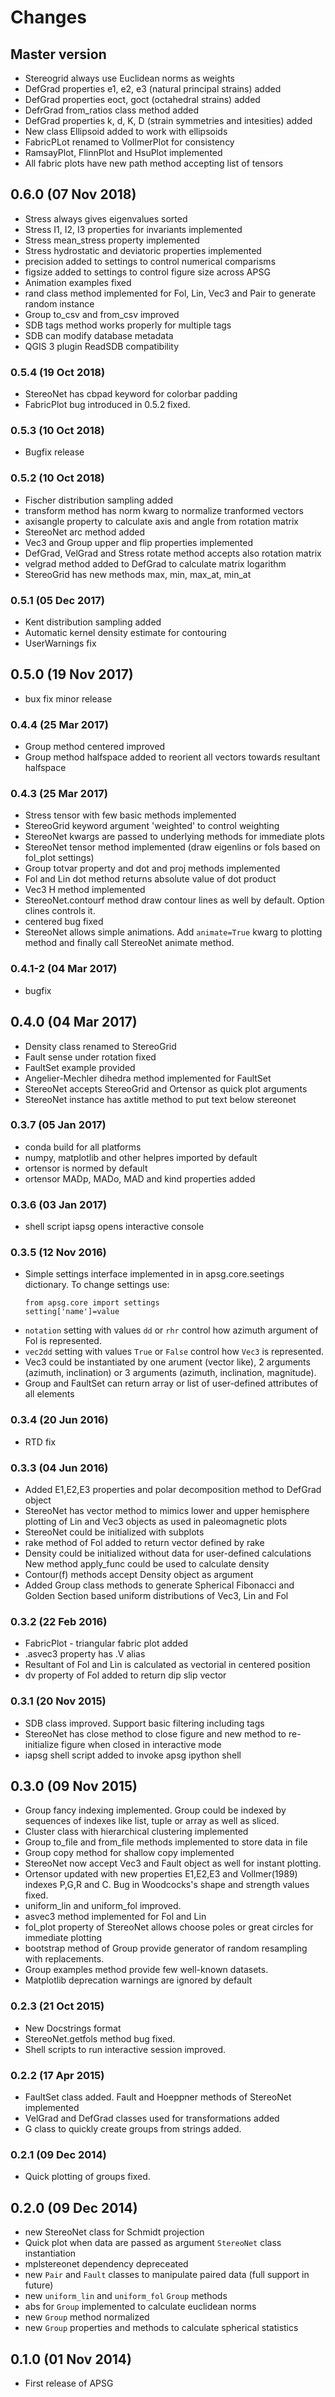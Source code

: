 # Changes

## Master version

* Stereogrid always use Euclidean norms as weights
* DefGrad properties e1, e2, e3 (natural principal strains) added
* DefGrad properties eoct, goct (octahedral strains) added
* DefrGrad from_ratios class method added
* DefGrad properties k, d, K, D (strain symmetries and intesities) added
* New class Ellipsoid added to work with ellipsoids
* FabricPLot renamed to VollmerPlot for consistency
* RamsayPlot, FlinnPlot and HsuPlot implemented
* All fabric plots have new path method accepting list of tensors

## 0.6.0 (07 Nov 2018)

* Stress always gives eigenvalues sorted
* Stress I1, I2, I3 properties for invariants implemented
* Stress mean_stress property implemented
* Stress hydrostatic and deviatoric properties implemented
* precision added to settings to control numerical comparisms
* figsize added to settings to control figure size across APSG
* Animation examples fixed
* rand class method implemented for Fol, Lin, Vec3 and Pair to
  generate random instance
* Group to_csv and from_csv improved
* SDB tags method works properly for multiple tags
* SDB can modify database metadata
* QGIS 3 plugin ReadSDB compatibility

### 0.5.4 (19 Oct 2018)

* StereoNet has cbpad keyword for colorbar padding
* FabricPlot bug introduced in 0.5.2 fixed.

### 0.5.3 (10 Oct 2018)

* Bugfix release

### 0.5.2 (10 Oct 2018)

* Fischer distribution sampling added
* transform method has norm kwarg to normalize tranformed vectors
* axisangle property to calculate axis and angle from rotation matrix
* StereoNet arc method added
* Vec3 and Group upper and flip properties implemented
* DefGrad, VelGrad and Stress rotate method accepts also rotation matrix
* velgrad method added to DefGrad to calculate matrix logarithm
* StereoGrid has new methods max, min, max_at, min_at

### 0.5.1 (05 Dec 2017)

* Kent distribution sampling added
* Automatic kernel density estimate for contouring
* UserWarnings fix

## 0.5.0 (19 Nov 2017)

* bux fix minor release

### 0.4.4 (25 Mar 2017)

* Group method centered improved
* Group method halfspace added to reorient all vectors towards resultant
  halfspace

### 0.4.3 (25 Mar 2017)

* Stress tensor with few basic methods implemented
* StereoGrid keyword argument 'weighted' to control weighting
* StereoNet kwargs are passed to underlying methods for immediate plots
* StereoNet tensor method implemented (draw eigenlins or fols based on
  fol_plot settings)
* Group totvar property and dot and proj methods implemented
* Fol and Lin dot method returns absolute value of dot product
* Vec3 H method implemented
* StereoNet.contourf method draw contour lines as well by default. Option
  clines controls it.
* centered bug fixed
* StereoNet allows simple animations. Add `animate=True` kwarg to plotting
  method and finally call StereoNet animate method.

### 0.4.1-2 (04 Mar 2017)

* bugfix

## 0.4.0 (04 Mar 2017)

* Density class renamed to StereoGrid
* Fault sense under rotation fixed
* FaultSet example provided
* Angelier-Mechler dihedra method implemented for FaultSet
* StereoNet accepts StereoGrid and Ortensor as quick plot arguments
* StereoNet instance has axtitle method to put text below stereonet

### 0.3.7 (05 Jan 2017)

* conda build for all platforms
* numpy, matplotlib and other helpres imported by default
* ortensor is normed by default
* ortensor MADp, MADo, MAD and kind properties added

### 0.3.6 (03 Jan 2017)

* shell script iapsg opens interactive console

### 0.3.5 (12 Nov 2016)

* Simple settings interface implemented in in apsg.core.seetings dictionary.
  To change settings use:
  ```
  from apsg.core import settings
  setting['name']=value
  ```
* `notation` setting with values `dd` or `rhr` control how azimuth argument of
  Fol is represented.
* `vec2dd` setting with values `True` or `False` control how `Vec3` is
  represented.
* Vec3 could be instantiated by one arument (vector like), 2 arguments
  (azimuth, inclination) or 3 arguments (azimuth, inclination, magnitude).
* Group and FaultSet can return array or list of user-defined attributes of
  all elements

### 0.3.4 (20 Jun 2016)

* RTD fix

### 0.3.3 (04 Jun 2016)

* Added E1,E2,E3 properties and polar decomposition method to DefGrad object
* StereoNet has vector method to mimics lower and upper hemisphere plotting
  of Lin and Vec3 objects as used in paleomagnetic plots
* StereoNet could be initialized with subplots
* rake method of Fol added to return vector defined by rake
* Density could be initialized without data for user-defined calculations
  New method apply_func could be used to calculate density
* Contour(f) methods accept Density object as argument
* Added Group class methods to generate Spherical Fibonacci and Golden Section
  based uniform distributions of Vec3, Lin and Fol

### 0.3.2 (22 Feb 2016)

* FabricPlot - triangular fabric plot added
* .asvec3 property has .V alias
* Resultant of Fol and Lin is calculated as vectorial in centered position
* dv property of Fol added to return dip slip vector

### 0.3.1 (20 Nov 2015)

* SDB class improved. Support basic filtering including tags
* StereoNet has close method to close figure and new method
  to re-initialize figure when closed in interactive mode
* iapsg shell script added to invoke apsg ipython shell

## 0.3.0 (09 Nov 2015)

* Group fancy indexing implemented. Group could be indexed by sequences
  of indexes like list, tuple or array as well as sliced.
* Cluster class with hierarchical clustering implemented
* Group to_file and from_file methods implemented to store data in file
* Group copy method for shallow copy implemented
* StereoNet now accept Vec3 and Fault object as well for instant plotting.
* Ortensor updated with new properties E1,E2,E3 and Vollmer(1989) indexes
  P,G,R and C. Bug in Woodcocks's shape and strength values fixed.
* uniform_lin and uniform_fol improved.
* asvec3 method implemented for Fol and Lin
* fol_plot property of StereoNet allows choose poles or great circles for
  immediate plotting
* bootstrap method of Group provide generator of random resampling with
  replacements.
* Group examples method provide few well-known datasets.
* Matplotlib deprecation warnings are ignored by default

### 0.2.3 (21 Oct 2015)

* New Docstrings format
* StereoNet.getfols method bug fixed.
* Shell scripts to run interactive session improved.

### 0.2.2 (17 Apr 2015)

* FaultSet class added. Fault and Hoeppner methods of StereoNet implemented
* VelGrad and DefGrad classes used for transformations added
* G class to quickly create groups from strings added.

### 0.2.1 (09 Dec 2014)

* Quick plotting of groups fixed.

## 0.2.0 (09 Dec 2014)

* new StereoNet class for Schmidt projection
* Quick plot when data are passed as argument `StereoNet` class instantiation
* mplstereonet dependency depreceated
* new `Pair` and `Fault` classes to manipulate paired data (full support in future)
* new `uniform_lin` and `uniform_fol` `Group` methods
* abs for `Group` implemented to calculate euclidean norms
* new `Group` method normalized
* new `Group` properties and methods to calculate spherical statistics

## 0.1.0 (01 Nov 2014)

* First release of APSG
